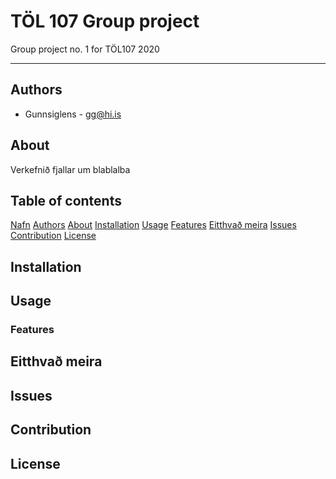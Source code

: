 # TÖL 107 Group project
Group project no. 1 for TÖL107 2020
***

## Authors
* Gunnsiglens - gg@hi.is

## About
Verkefnið fjallar um blablalba

## Table of contents
[Nafn](#töl-107-group-project) 
[Authors](#authors) 
  [About](#about) 
  [Installation](#installation) 
  [Usage](#usage) 
    [Features](#features) 
  [Eitthvað meira](#eitthvað-meira) 
[Issues](#issues) 
[Contribution](#contribution) 
[License](#license)

## Installation

## Usage

### Features

## Eitthvað meira

## Issues

## Contribution

## License
